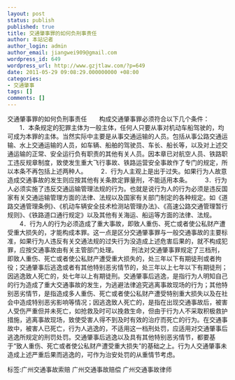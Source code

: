 ```yaml
---
layout: post
status: publish
published: true
title: 交通肇事罪的如何负刑事责任
author: 本站记者
author_login: admin
author_email: jiangwei909@gmail.com
wordpress_id: 649
wordpress_url: http://www.gzjtlaw.com/?p=649
date: 2011-05-29 09:08:29.000000000 +08:00
categories:
- 交通肇事
tags: []
comments: []
---
```

交通肇事罪的如何负刑事责任　　构成交通肇事罪必须符合以下几个条件： 　　1．本条规定的犯罪主体为一般主体，任何人只要从事对机动车船驾驶的，均可成为本罪的主体。当然实际中主要是从事交通运输的人员。包括从事公路交通运输、水上交通运输的人员，如车辆、船舶的驾驶员、车长、船长等，以及对上述交通运输的正常、安全运行负有职责的其他有关人员。因本章已对航空人员、铁路职工违反规章制度，致使发生重大飞行事故、铁路运营安全事故作了专门的规定，所以本条不再包括上述两种人。 　　2．行为人主观上是出于过失。如果行为人故意造成交通事故的发生则应按其他有关条款定罪量刑，不能适用本条。 　　3．行为人必须实施了违反交通运输管理法规的行为。也就是说行为人的行为必须是违反国家有关交通运输管理方面的法律、法规以及国家有关部门制定的各种规定。如《道路交通管理条例》、《机动车辆安全技术检测站管理办法》、《高速公路交通管理暂行规则》、《铁路道口通行规定》以及其他有关海运、船运等方面的法律、法规。 　　4．行为人的行为必须造成了重大事故，即致人重伤、死亡或者使公私财产遭受重大损失的，才能构成本罪。这一点是区分交通肇事罪与一般交通事故的主要标准，如果行为人违反有关交通法规的过失行为没造成上述危害后果的，就不构成犯罪，应按交通事故由有关主管部门处理。 　　刑法对交通肇事罪规定了三档刑，即致人重伤、死亡或者使公私财产遭受重大损失的，处三年以下有期徒刑或者拘役；交通肇事后逃逸或者有其他特别恶劣情节的，处三年以上七年以下有期徒刑；因逃逸致人死亡的，处七年以上有期徒刑。交通肇事后逃逸，是指行为人明知自己的行为造成了重大交通事故的发生，为逃避法律追究逃离事故现场的行为；其他特别恶劣情节，是指造成多人重伤、死亡或者使公私财产遭受特别重大损失以及在社会中造成特别恶劣影响等情况；因逃逸致人死亡的，是指在出现交通事故后，被害人受伤严重但并未死亡，如抢救及时可以挽救生命，但由于行为人不采取积极救护措施，逃离事故现场，致使受害人得不到及时有效的治疗而死亡的行为。在交通事故中，被害人已死亡，行为人逃逸的，不适用这一档刑处罚，应适用对交通肇事后逃逸所规定的刑罚处罚。交通肇事后逃逸以及具有其他特别恶劣情节，都要基于&ldquo;致人重伤、死亡或者使公私财产遭受重大损失&rdquo;的基础之上。行为人交通肇事未造成上述严重后果而逃逸的，可作为治安处罚的从重情节考虑。标签:广州交通事故索赔 广州交通事故赔偿 广州交通事故律师
